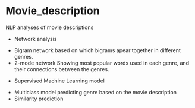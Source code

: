 # Movie_description
NLP analyses of movie descriptions 

* Network analysis

- Bigram network based on which bigrams apear together in different genres. 
- 2-mode network Showing most popular words used in each genre, and their connections between the genres. 

* Supervised Machine Learning model 

- Multiclass model predicting genre based on the movie description
- Similarity prediction 
